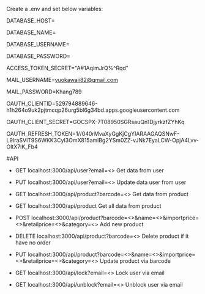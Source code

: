 Create a .env and set below variables:

DATABASE_HOST=

DATABASE_NAME=

DATABASE_USERNAME=

DATABASE_PASSWORD=

ACCESS_TOKEN_SECRET="A#1AqimJrQ%^Rqd"

MAIL_USERNAME=yuokawaii82@gmail.com

MAIL_PASSWORD=Khang789

OAUTH_CLIENTID=529794889646-h1h264o9uk2pjtmcqp26urg5bl6g34bd.apps.googleusercontent.com

OAUTH_CLIENT_SECRET=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

OAUTH_REFRESH_TOKEN=1//040rMvaXyGgKjCgYIARAAGAQSNwF-L9IraSViT9S6WKK3CyI3OmX815amlBg2YSm0ZZ-vJNk7EyaLCW-OpjA4Lvv-OltX7lK_Fb4

#API

- GET localhost:3000/api/user?email=<> Get data from user

- PUT localhost:3000/api/user?email=<> Update data user from user

- GET localhost:3000/api/product?barcode=<> Get data from product

- GET localhost:3000/api/product Get all data from product

- POST localhost:3000/api/product?barcode=<>&name=<>&importprice=<>&retailprice=<>&category=<> Add new product

- DELETE localhost:3000/api/product?barcode=<> Delete product if it have no order

- PUT localhost:3000/api/product?barcode=<>&name=<>&importprice=<>&retailprice=<>&category=<> Update product via barcode

- GET localhost:3000/api/lock?email=<> Lock user via email

- GET localhost:3000/api/unblock?email=<> Unblock user via email

